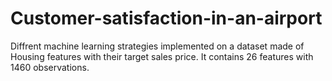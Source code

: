# Customer-satisfaction-in-an-airport
Diffrent machine learning strategies implemented on a dataset made of Housing features with their target sales price. It contains 26 features with 1460 observations. 
